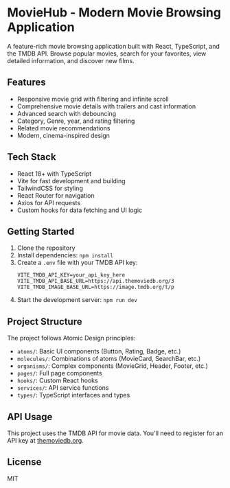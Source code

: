 # MovieHub - Modern Movie Browsing Application

A feature-rich movie browsing application built with React, TypeScript, and the TMDB API. Browse popular movies, search for your favorites, view detailed information, and discover new films.

## Features

- Responsive movie grid with filtering and infinite scroll
- Comprehensive movie details with trailers and cast information
- Advanced search with debouncing
- Category, Genre, year, and rating filtering
- Related movie recommendations
- Modern, cinema-inspired design

## Tech Stack

- React 18+ with TypeScript
- Vite for fast development and building
- TailwindCSS for styling
- React Router for navigation
- Axios for API requests
- Custom hooks for data fetching and UI logic

## Getting Started

1. Clone the repository
2. Install dependencies: `npm install`
3. Create a `.env` file with your TMDB API key:
   ```
   VITE_TMDB_API_KEY=your_api_key_here
   VITE_TMDB_API_BASE_URL=https://api.themoviedb.org/3
   VITE_TMDB_IMAGE_BASE_URL=https://image.tmdb.org/t/p
   ```
4. Start the development server: `npm run dev`

## Project Structure

The project follows Atomic Design principles:

- `atoms/`: Basic UI components (Button, Rating, Badge, etc.)
- `molecules/`: Combinations of atoms (MovieCard, SearchBar, etc.)
- `organisms/`: Complex components (MovieGrid, Header, Footer, etc.)
- `pages/`: Full page components
- `hooks/`: Custom React hooks
- `services/`: API service functions
- `types/`: TypeScript interfaces and types

## API Usage

This project uses the TMDB API for movie data. You'll need to register for an API key at [themoviedb.org](https://www.themoviedb.org/documentation/api).

## License

MIT